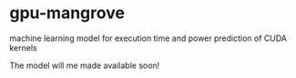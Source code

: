# gpu-mangrove
machine learning model for execution time and power prediction of CUDA kernels

The model will me made available soon!
